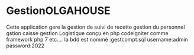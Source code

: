 # GestionOLGAHOUSE
Cette application gere la gestion de suivi de recette 
gestion du personnel
gstion caisse
gestion Logistique
conçu en php codeigniter comme framework
php 7 etc....
la bdd est nommé :gestcompt.sql
username:admin
password:2022
